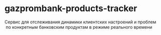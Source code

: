 # gazprombank-products-tracker
Сервис для отслеживания динамики клиентских настроений и проблем  по конкретным банковским продуктам в режиме реального времени

